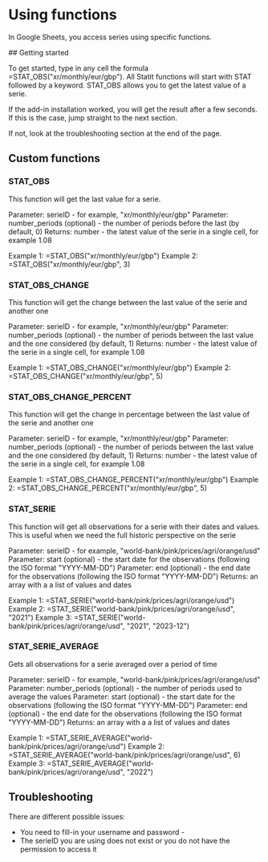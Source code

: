 # Using functions

In Google Sheets, you access series using specific functions. 



## Getting started

To get started, type in any cell the formula =STAT_OBS("xr/monthly/eur/gbp"). All Statit functions will start with STAT followed by a keyword. STAT_OBS allows you to get the latest value of a serie. 

If the add-in installation worked, you will get the result after a few seconds. If this is the case, jump straight to the next section. 

If not, look at the troubleshooting section at the end of the page. 

## Custom functions

### STAT_OBS

This function will get the last value for a serie. 

Parameter: serieID - for example, "xr/monthly/eur/gbp"
Parameter: number_periods (optional) - the number of periods before the last (by default, 0)
Returns: number - the latest value of the serie in a single cell, for example 1.08

Example 1: =STAT_OBS("xr/monthly/eur/gbp")
Example 2: =STAT_OBS("xr/monthly/eur/gbp", 3)

### STAT_OBS_CHANGE

This function will get the change between the last value of the serie and another one

Parameter: serieID - for example, "xr/monthly/eur/gbp"
Parameter: number_periods (optional) - the number of periods between the last value and the one considered (by default, 1)
Returns: number - the latest value of the serie in a single cell, for example 1.08

Example 1: =STAT_OBS_CHANGE("xr/monthly/eur/gbp")
Example 2: =STAT_OBS_CHANGE("xr/monthly/eur/gbp", 5)


### STAT_OBS_CHANGE_PERCENT

This function will get the change in percentage between the last value of the serie and another one

Parameter: serieID - for example, "xr/monthly/eur/gbp"
Parameter: number_periods (optional) - the number of periods between the last value and the one considered (by default, 1)
Returns: number - the latest value of the serie in a single cell, for example 1.08

Example 1: =STAT_OBS_CHANGE_PERCENT("xr/monthly/eur/gbp")
Example 2: =STAT_OBS_CHANGE_PERCENT("xr/monthly/eur/gbp", 5)

### STAT_SERIE

This function will get all observations for a serie with their dates and values. This is useful when we need the full historic perspective on the serie

Parameter: serieID - for example, "world-bank/pink/prices/agri/orange/usd"
Parameter: start (optional) - the start date for the observations (following the ISO format "YYYY-MM-DD")
Parameter: end (optional) - the end date for the observations (following the ISO format "YYYY-MM-DD")
Returns: an array with a a list of values and dates

Example 1: =STAT_SERIE("world-bank/pink/prices/agri/orange/usd")
Example 2: =STAT_SERIE("world-bank/pink/prices/agri/orange/usd", "2021")
Example 3: =STAT_SERIE("world-bank/pink/prices/agri/orange/usd", "2021", "2023-12")

### STAT_SERIE_AVERAGE

Gets all observations for a serie averaged over a period of time

Parameter: serieID - for example, "world-bank/pink/prices/agri/orange/usd"
Parameter: number_periods (optional) - the number of periods used to average the values
Parameter: start (optional) - the start date for the observations (following the ISO format "YYYY-MM-DD")
Parameter: end (optional) - the end date for the observations (following the ISO format "YYYY-MM-DD")
Returns: an array with a a list of values and dates

Example 1: =STAT_SERIE_AVERAGE("world-bank/pink/prices/agri/orange/usd")
Example 2: =STAT_SERIE_AVERAGE("world-bank/pink/prices/agri/orange/usd", 6)
Example 3: =STAT_SERIE_AVERAGE("world-bank/pink/prices/agri/orange/usd", "2022")

## Troubleshooting

There are different possible issues:
- You need to fill-in your username and password - 
- The serieID you are using does not exist or you do not have the permission to access it